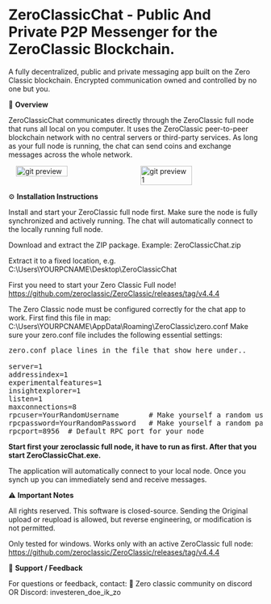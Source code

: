 # ZeroClassicChat - Public And Private P2P Messenger for the ZeroClassic Blockchain.
A fully decentralized, public and private messaging app built on the Zero Classic blockchain. Encrypted communication owned and controlled by no one but you.

📘 <b>Overview</b>

ZeroClassicChat communicates directly through the ZeroClassic full node that runs all local on you computer.
It uses the ZeroClassic peer-to-peer blockchain network with no central servers or third-party services.
As long as your full node is running, the chat can send coins and exchange messages across the whole network.

<div style="display: flex; gap: 20px; justify-content: center; flex-wrap: wrap;">
  <img src="https://i.postimg.cc/KvxHxB0V/gitprevieuw.png" alt="git preview" style="max-width: 100%; height: auto; width: 45%;">
  <img src="https://i.postimg.cc/nc2wzrWS/gitprevieuw1.png" alt="git preview 1" style="max-width: 100%; height: auto; width: 45%;">
</div>

⚙️ <b>Installation Instructions</b>

Install and start your ZeroClassic full node first.
Make sure the node is fully synchronized and actively running.
The chat will automatically connect to the locally running full node.

Download and extract the ZIP package.
Example: ZeroClassicChat.zip

Extract it to a fixed location, e.g.
C:\Users\YOURPCNAME\Desktop\ZeroClassicChat

First you need to start your Zero Classic Full node!
https://github.com/zeroclassic/ZeroClassic/releases/tag/v4.4.4

The Zero Classic node must be configured correctly for the chat app to work.
First find this file in map: C:\Users\YOURPCNAME\AppData\Roaming\ZeroClassic\zero.conf
Make sure your zero.conf file includes the following essential settings:
<pre>zero.conf place lines in the file that show here under..
  
server=1
addressindex=1
experimentalfeatures=1
insightexplorer=1
listen=1
maxconnections=8
rpcuser=YourRandomUsername       # Make yourself a random username
rpcpassword=YourRandomPassword   # Make yourself a random password
rpcport=8956  # Default RPC port for your node
</pre>
<b>Start first your zeroclassic full node, it have to run as first.
After that you start ZeroClassicChat.exe.</b>

The application will automatically connect to your local node. 
Once you synch up you can immediately send and receive messages.

⚠️ <b>Important Notes</b>

All rights reserved.
This software is closed-source. Sending the Original upload or reupload is allowed, but reverse engineering, or modification is not permitted.

Only tested for windows.
Works only with an active ZeroClassic full node:
https://github.com/zeroclassic/ZeroClassic/releases/tag/v4.4.4

💬 <b>Support / Feedback</b>

For questions or feedback, contact:
📧 Zero classic community on discord OR Discord: investeren_doe_ik_zo

